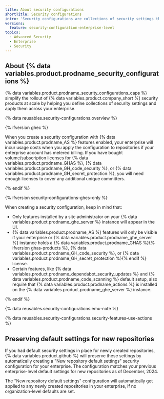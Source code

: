 ```yaml
---
title: About security configurations
shortTitle: Security configurations
intro: 'Security configurations are collections of security settings that you can apply across your enterprise.'
versions:
  feature: security-configuration-enterprise-level
topics:
  - Advanced Security
  - Enterprise
  - Security
---
```


## About {% data variables.product.prodname_security_configurations %}

{% data variables.product.prodname_security_configurations_caps %} simplify the rollout of {% data variables.product.company_short %} security products at scale by helping you define collections of security settings and apply them across your enterprise.

{% data reusables.security-configurations.overview %}

{% ifversion ghec %}

When you create a security configuration with {% data variables.product.prodname_AS %} features enabled, your enterprise will incur usage costs when you apply the configuration to repositories if your enterprise account has metered billing. If you have bought volume/subscription licenses for {% data variables.product.prodname_GHAS %}, {% data variables.product.prodname_GH_code_security %}, or {% data variables.product.prodname_GH_secret_protection %}, you will need enough licenses to cover any additional unique committers.

{% endif %}

{% ifversion security-configurations-ghes-only %}

When creating a security configuration, keep in mind that:

* Only features installed by a site administrator on your {% data variables.product.prodname_ghe_server %} instance will appear in the UI.
* {% data variables.product.prodname_AS %} features will only be visible if your enterprise or {% data variables.product.prodname_ghe_server %} instance holds a {% data variables.product.prodname_GHAS %}{% ifversion ghas-products %}, {% data variables.product.prodname_GH_code_security %}, or {% data variables.product.prodname_GH_secret_protection %}{% endif %} license.
* Certain features, like {% data variables.product.prodname_dependabot_security_updates %} and {% data variables.product.prodname_code_scanning %} default setup, also require that {% data variables.product.prodname_actions %} is installed on the {% data variables.product.prodname_ghe_server %} instance.

{% endif %}

{% data reusables.security-configurations.emu-note %}

{% data reusables.security-configurations.security-features-use-actions %}

## Preserving default settings for new repositories

If you had default security settings in place for newly created repositories, {% data variables.product.github %} will preserve these settings by automatically creating a "New repository default settings" security configuration for your enterprise. The configuration matches your previous enterprise-level default settings for new repositories as of December, 2024.

The "New repository default settings" configuration will automatically get applied to any newly created repositories in your enterprise, if no organization-level defaults are set.
